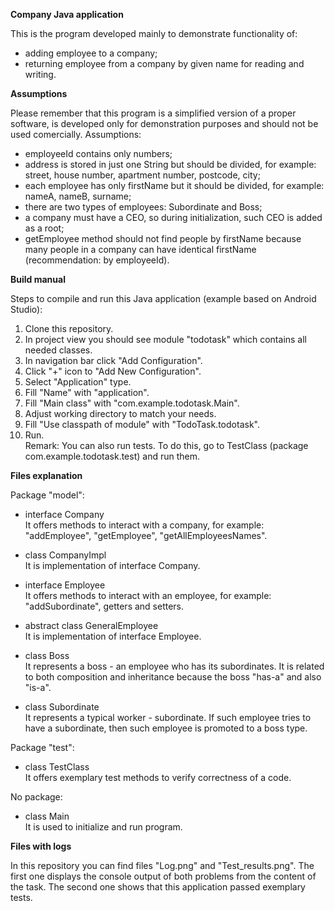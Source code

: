 <b>Company Java application</b><br/>

<p>This is the program developed mainly to demonstrate functionality of:<br/>
  
- adding employee to a company;<br/>
- returning employee from a company by given name for reading and writing.</p>

<b>Assumptions</b><br/>

<p>Please remember that this program is a simplified version of a proper software, is developed only for demonstration purposes and should not be used comercially. Assumptions:</br>

- employeeId contains only numbers;<br/>
- address is stored in just one String but should be divided, for example: street, house number, apartment number, postcode, city;<br/>
- each employee has only firstName but it should be divided, for example: nameA, nameB, surname;<br/>
- there are two types of employees: Subordinate and Boss;
- a company must have a CEO, so during initialization, such CEO is added as a root;
- getEmployee method should not find people by firstName because many people in a company can have identical firstName (recommendation: by employeeId).</p>

<b>Build manual</b>

<p>Steps to compile and run this Java application (example based on Android Studio):<br/>
  
1. Clone this repository.
2. In project view you should see module "todotask" which contains all needed classes.
3. In navigation bar click "Add Configuration".
4. Click "+" icon to "Add New Configuration".
5. Select "Application" type.
6. Fill "Name" with "application".
7. Fill "Main class" with "com.example.todotask.Main".
8. Adjust working directory to match your needs.
9. Fill "Use classpath of module" with "TodoTask.todotask".
10. Run.<br/>
Remark: You can also run tests. To do this, go to TestClass (package com.example.todotask.test) and run them.</p>

<b>Files explanation</b>

<p>Package "model":<br/>
  
- interface Company<br/>
It offers methods to interact with a company, for example: "addEmployee", "getEmployee", "getAllEmployeesNames".

- class CompanyImpl<br/>
It is implementation of interface Company.

- interface Employee<br/>
It offers methods to interact with an employee, for example: "addSubordinate", getters and setters. 

- abstract class GeneralEmployee<br/>
It is implementation of interface Employee. 

- class Boss<br/>
It represents a boss - an employee who has its subordinates. It is related to both composition and inheritance because the boss "has-a" and also "is-a".

- class Subordinate<br/>
It represents a typical worker - subordinate. If such employee tries to have a subordinate, then such employee is promoted to a boss type.

<p>Package "test":</br>

- class TestClass<br/>
It offers exemplary test methods to verify correctness of a code.

<p>No package:</br>

- class Main<br/>
It is used to initialize and run program.</p>

<b>Files with logs</b>

<p>In this repository you can find files "Log.png" and "Test_results.png". The first one displays the console output of both problems from the content of the task. The second one shows that this application passed exemplary tests.
